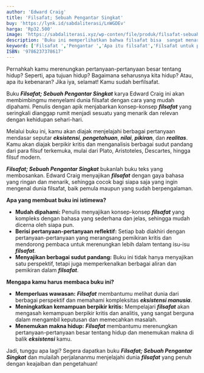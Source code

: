 ```yaml
---
author: 'Edward Craig'
title: 'Filsafat; Sebuah Pengantar Singkat'
buy: 'https://lynk.id/sabdaliterasi/LnWGDEv'
harga: 'Rp32.500'
image: 'https://sabdaliterasi.xyz/wp-conten/file/produk/filsafat-sebuah-pengantar-singkat.svg'
description: 'Buku ini memperlihatkan bahwa filsafat bisa  sangat menarik, berpikiran luas, dan penuh  kejutan.'
keyword: ['Filsafat ','Pengantar ','Apa itu filsafat','Filsafat untuk pemula']
ISBN: '9786237378617'
---
```


<p>Pernahkah kamu merenungkan pertanyaan-pertanyaan besar tentang hidup? Seperti, apa tujuan hidup? Bagaimana seharusnya kita hidup? Atau, apa itu kebenaran? Jika iya, selamat! Kamu sudah berfilsafat.</p><p>Buku <em><strong>Filsafat; Sebuah Pengantar Singkat</strong></em> karya Edward Craig ini akan membimbingmu menyelami dunia filsafat dengan cara yang mudah dipahami. Penulis dengan apik menjabarkan konsep-konsep <em><strong>filsafat</strong></em> yang seringkali dianggap rumit menjadi sesuatu yang menarik dan relevan dengan kehidupan sehari-hari.</p><p>Melalui buku ini, kamu akan diajak menjelajahi berbagai pertanyaan mendasar seputar <em><strong>eksistensi</strong></em>, <em><strong>pengetahuan</strong></em>, <em><strong>nilai</strong></em>, <em><strong>pikiran</strong></em>, dan <em><strong>realitas</strong></em>. Kamu akan diajak berpikir kritis dan menganalisis berbagai sudut pandang dari para filsuf terkemuka, mulai dari Plato, Aristoteles, Descartes, hingga filsuf modern.</p><p><em><strong>Filsafat; Sebuah Pengantar Singkat</strong></em> bukanlah buku teks yang membosankan. Edward Craig menyajikan <em><strong>filsafat</strong></em> dengan gaya bahasa yang ringan dan menarik, sehingga cocok bagi siapa saja yang ingin mengenal dunia filsafat, baik pemula maupun yang sudah berpengalaman.</p><p><strong>Apa yang membuat buku ini istimewa?</strong></p><ul><li><strong>Mudah dipahami:</strong> Penulis menyajikan konsep-konsep <em><strong>filsafat</strong></em> yang kompleks dengan bahasa yang sederhana dan jelas, sehingga mudah dicerna oleh siapa pun.</li><li><strong>Berisi pertanyaan-pertanyaan reflektif:</strong> Setiap bab diakhiri dengan pertanyaan-pertanyaan yang merangsang pemikiran kritis dan mendorong pembaca untuk merenungkan lebih dalam tentang isu-isu <em><strong>filsafat</strong></em>.</li><li><strong>Menyajikan berbagai sudut pandang:</strong> Buku ini tidak hanya menyajikan satu perspektif, tetapi juga memperkenalkan berbagai aliran dan pemikiran dalam <em><strong>filsafat</strong></em>.</li></ul><p><strong>Mengapa kamu harus membaca buku ini?</strong></p><ul><li><strong>Memperluas wawasan:</strong> <em><strong>Filsafat</strong></em> membantumu melihat dunia dari berbagai perspektif dan memahami kompleksitas <em><strong>eksistensi manusia</strong></em>.</li><li><strong>Meningkatkan kemampuan berpikir kritis:</strong> Mempelajari <em><strong>filsafat</strong></em> akan mengasah kemampuan berpikir kritis dan analitis, yang sangat berguna dalam mengambil keputusan dan memecahkan masalah.</li><li><strong>Menemukan makna hidup:</strong> <em><strong>Filsafat</strong></em> membantumu merenungkan pertanyaan-pertanyaan besar tentang hidup dan menemukan makna di balik <em><strong>eksistensi</strong></em> kamu.</li></ul><p>Jadi, tunggu apa lagi? Segera dapatkan buku <em><strong>Filsafat; Sebuah Pengantar Singkat</strong></em> dan mulailah perjalananmu menjelajahi dunia <em><strong>filsafat</strong></em> yang penuh dengan keajaiban dan pengetahuan!</p>
